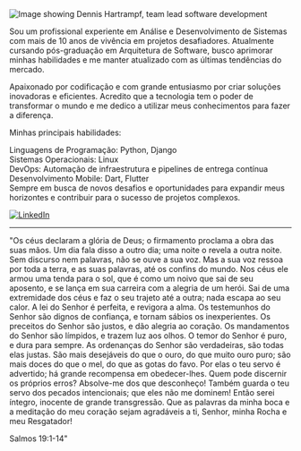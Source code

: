 <img src="https://drive.google.com/file/d/1_rg_G3bIJSzjc8ptiI8KJkOPRtN5Wcjq/view?usp=sharing" alt="Image showing Dennis Hartrampf, team lead software development">

Sou um profissional experiente em Análise e Desenvolvimento de Sistemas com mais de 10 anos de vivência em projetos desafiadores. Atualmente cursando pós-graduação em Arquitetura de Software, busco aprimorar minhas habilidades e me manter atualizado com as últimas tendências do mercado.

Apaixonado por codificação e com grande entusiasmo por criar soluções inovadoras e eficientes. Acredito que a tecnologia tem o poder de transformar o mundo e me dedico a utilizar meus conhecimentos para fazer a diferença.

Minhas principais habilidades:

Linguagens de Programação: Python, Django</br>
Sistemas Operacionais: Linux</br>
DevOps: Automação de infraestrutura e pipelines de entrega contínua</br>
Desenvolvimento Mobile: Dart, Flutter</br>
Sempre em busca de novos desafios e oportunidades para expandir meus horizontes e contribuir para o sucesso de projetos complexos.

<!-- https://github-readme-stats.vercel.app/api?username=DennisHartrampf&show_icons=true -->
<p>
  <a href="https://www.linkedin.com/in/dmeval-neto/"><img src="https://img.shields.io/badge/LinkedIn--_.svg?style=social&logo=linkedin" alt="LinkedIn"></a>
</p>

<hr>




"Os céus declaram a glória de Deus; o firmamento proclama a obra das suas mãos.
Um dia fala disso a outro dia; uma noite o revela a outra noite.
Sem discurso nem palavras, não se ouve a sua voz.
Mas a sua voz ressoa por toda a terra, e as suas palavras, até os confins do mundo. Nos céus ele armou uma tenda para o sol,
que é como um noivo que sai de seu aposento, e se lança em sua carreira com a alegria de um herói.
Sai de uma extremidade dos céus e faz o seu trajeto até a outra; nada escapa ao seu calor.
A lei do Senhor é perfeita, e revigora a alma. Os testemunhos do Senhor são dignos de confiança, e tornam sábios os inexperientes.
Os preceitos do Senhor são justos, e dão alegria ao coração. Os mandamentos do Senhor são límpidos, e trazem luz aos olhos.
O temor do Senhor é puro, e dura para sempre. As ordenanças do Senhor são verdadeiras, são todas elas justas.
São mais desejáveis do que o ouro, do que muito ouro puro; são mais doces do que o mel, do que as gotas do favo.
Por elas o teu servo é advertido; há grande recompensa em obedecer-lhes.
Quem pode discernir os próprios erros? Absolve-me dos que desconheço!
Também guarda o teu servo dos pecados intencionais; que eles não me dominem! Então serei íntegro, inocente de grande transgressão.
Que as palavras da minha boca e a meditação do meu coração sejam agradáveis a ti, Senhor, minha Rocha e meu Resgatador!

Salmos 19:1-14"
